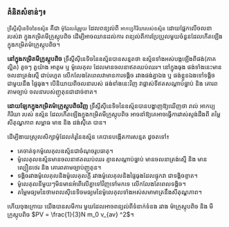 

### គំនិតសំខាន់ៗ៖ 

`ទ្រឹស្តីស៊ីនេទិចនៃឧស្ម័ន` គឺជា `ម៉ូដែលគំរូមួយ` ដែលពន្យល់ពី `អាកប្បកិរិយារបស់ឧស្ម័ន` ដោយផ្អែកលើចលនារបស់វា
ក្នុងកម្រិតមីក្រូស្កុបពិច ដើម្បីអាចឈានដល់ការ ពន្យល់ពីការប្រែប្រួលមួយចំនួនដែលកើតឡើងក្នុងកម្រិតម៉ាក្រូស្កុបពិច។

**នៅក្នុងកម្រិតមីក្រូស្កុបពិច** ទ្រឹស្តីស៊ីនេទិចនៃឧស្ម័នបានសន្មតថា ឧស្ម័នទាំងអស់បង្កឡើងពីផង់(ភាគល្អិត)
តូចៗ តួយ៉ាង អាតូម ឬ ម៉ូលេគុល ដែលមានចលនាឥតឈប់ឈរ។  នៅក្នុងធុង ផង់ទាំងនេះមានចលនាត្រង់ស្មើ 
ជាប់រហូត  លើកលែងតែពេលវាមានការទង្គិច រវាងផង់គ្នាឯង ឬ ផង់ខ្លួនឯងទៅទង្គិចជាមួយនឹង ផ្ទៃធុង។ 
បើនិយាយពីចលនារបស់ ផង់ទាំងនេះវិញ វាផ្លាស់ទីឥតសណ្តាប់ធ្នាប់ និង គោរពតាមច្បាប់ ចលនារបស់ញូតុនជាដាច់ខាត។ 

**ដោយឡែកក្នុងកម្រិតម៉ាក្រូស្កុបពិចវិញ**  ទ្រឹស្តីស៊ីនេទិចនៃឧស្ម័នបានបង្ហាញឱ្យឃើញថា  រាល់ អាកប្បកិរិយា របស់ ឧស្ម័ន
ដែលកើតឡើងក្នុងកម្រិតមីក្រូស្កុបពិច អាចនាំឱ្យគេអាចធ្វើការវាស់ស្ទង់ដឹងពី តម្លៃ សីតុណ្ហភាព សម្ពាធ មាឌ និង ដង់សុីតេ បាន។ 

ដើម្បីងាយស្រួលសិក្សាម៉ូដែលគំរូនៃឧស្ម័ន គេបានបង្កើតការសន្មត ដូចតទៅ៖
- គេចាត់ទុកម៉ូលេគុលឧស្ម័នជាចំណុចរូបធាតុ។
- ម៉ូលេគុលឧស្ម័នមានចលនាឥតឈប់ឈរ  គ្មានសណ្តាប់ធ្នាប់ មានចលនាត្រង់ស្មើ និង មានល្បឿនថេរ និង គោរពតាមច្បាប់ញូតុន។
- ទង្គិចរវាងម៉ូលេគុលនិងម៉ូលេគុលក្តី  រវាងម៉ូលេគុលនិងផ្ទៃធុងដែលផ្ទុកវា ជាទង្គិចខ្ទាត។
- ម៉ូលេគុលនីមួយៗមិនមានអំពើលើគ្នាទៅវិញទៅមកទេ លើកលែងតែពេលទង្គិច។
- តម្លៃមធ្យមនៃថាមពលស៊ីនេទិចមធ្យមនៃម៉ូលេគុលទាំងអស់សមាមាត្រនឹងសីតុណ្ហភាព។

ហើយចុងក្រោយ យើងបានសមីការ មួយដែលអាចពន្យល់ពីទំនាក់ទំនង រវាង ម៉ាក្រូស្កុបពិច និង មីក្រូស្កុបពិច $PV = \frac{1}{3}N m_0 v_{av} ^2$។
